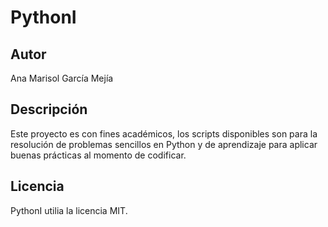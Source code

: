 # PythonI
## Autor
Ana Marisol García Mejía

## Descripción 
Este proyecto es con fines académicos, los scripts disponibles son para la resolución de problemas sencillos en Python y de aprendizaje para aplicar buenas
prácticas al momento de codificar. 

## Licencia 
PythonI utilia la licencia MIT.  
